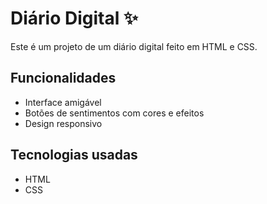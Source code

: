 # Diário Digital ✨

Este é um projeto de um diário digital feito em HTML e CSS.

## Funcionalidades

- Interface amigável
- Botões de sentimentos com cores e efeitos
- Design responsivo

## Tecnologias usadas

- HTML
- CSS
